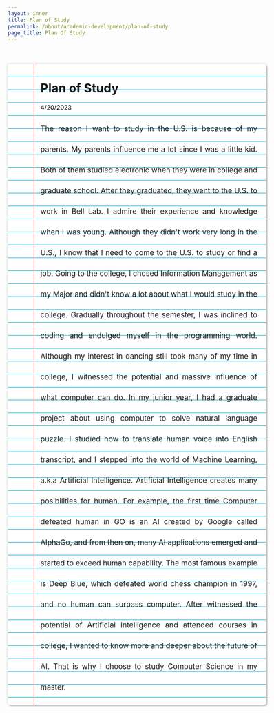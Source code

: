 ```yaml
---
layout: inner
title: Plan of Study
permalink: /about/academic-development/plan-of-study
page_title: Plan Of Study
---
```

<head>
    <link rel="stylesheet" href="{{ "/css/article.css" | prepend: site.baseurl }}">
</head>
<style>
  #notebook-paper {
  width:100%;
  height: auto;
  background: linear-gradient(to bottom, white 29px, #00b0d7 1px);
  margin: 50px auto;
  background-size: 100% 30px;
  position: relative;
  padding-left: 15%;
  padding-right: 20px;
  overflow: hidden;
  border-radius: 5px;
  -webkit-box-shadow: 3px 3px 3px rgba(0, 0, 0, 0.2), 0px 0px 6px rgba(0, 0, 0, 0.2);
  -moz-box-shadow: 3px 3px 3px rgba(0, 0, 0, 0.2), 0px 0px 6px rgba(0, 0, 0, 0.2);
  -ms-box-shadow: 3px 3px 3px rgba(0, 0, 0, 0.2), 0px 0px 6px rgba(0, 0, 0, 0.2);
  -o-box-shadow: 3px 3px 3px rgba(0, 0, 0, 0.2), 0px 0px 6px rgba(0, 0, 0, 0.2);
  box-shadow: 3px 3px 3px rgba(0, 0, 0, 0.2), 0px 0px 6px rgba(0, 0, 0, 0.2);
}
#notebook-paper:before {
  content: "";
  display: block;
  position: absolute;
  z-index: 1;
  top: 0;
  left: 10%;
  height: 100%;
  width: 1px;
  background: #db4034;
}
#notebook-paper #content p{
  font-size: 17px;
  line-height: 3rem;
}
</style>

<div class="article">
  <div id="notebook-paper">
    <h1> Plan of Study </h1>
    <div class="date"><span style="font-weight:500"> 4/20/2023 </span></div>
    <div id="content">
    <p style="text-align:justify;">
    The reason I want to study in the U.S. is because of my parents. My parents influence me a lot since I was a little kid. Both of them studied electronic when they were in college and graduate school. After they graduated, they went to the U.S. to work in Bell Lab. I admire their experience and knowledge when I was young. Although they didn't work very long in the U.S., I know that I need to come to the U.S. to study or find a job. Going to the college, I chosed Information Management as my Major and didn't know a lot about what I would study in the college. Gradually throughout the semester, I was inclined to coding and endulged myself in the programming world. Although my interest in dancing still took many of my time in college, I witnessed the potential and massive influence of what computer can do. In my junior year, I had a graduate project about using computer to solve natural language puzzle. I studied how to translate human voice into English transcript, and I stepped into the world of Machine Learning, a.k.a Artificial Intelligence. Artificial Intelligence creates many posibilities for human. For example, the first time Computer defeated human in GO is an AI created by Google called AlphaGo, and from then on, many AI applications emerged and started to exceed human capability. The most famous example is Deep Blue, which defeated world chess champion in 1997, and no human can surpass computer. After witnessed the potential of Artificial Intelligence and attended courses in college, I wanted to know more and deeper about the future of AI. That is why I choose to study Computer Science in my master.
    </p>
    </div>
  </div>
</div>